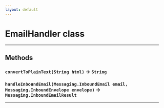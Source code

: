 ```yaml
---
layout: default
---
```

# EmailHandler class
---
## Methods
### `convertToPlainText(String html)` → `String`
### `handleInboundEmail(Messaging.InboundEmail email, Messaging.InboundEnvelope envelope)` → `Messaging.InboundEmailResult`
---
